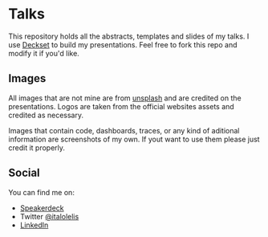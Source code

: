 # Talks

This repository holds all the abstracts, templates and slides of my talks. I use [Deckset](http://deckset.com)
to build my presentations. Feel free to fork this repo and modify it if you'd like.

## Images

All images that are not mine are from [unsplash](https://unsplash.com) and are credited on the presentations. Logos are taken from the official websites assets and credited as necessary.

Images that contain code, dashboards, traces, or any kind of aditional information are screenshots of my own. If yout want to use them please just credit it properly.

## Social

You can find me on:

- [Speakerdeck](https://speakerdeck.com/italolelis)
- Twitter [@italolelis](https://twitter.com/italolelis)
- [LinkedIn](https://www.linkedin.com/in/italolelis)
